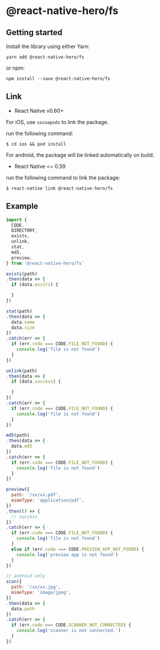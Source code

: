 # @react-native-hero/fs

## Getting started

Install the library using either Yarn:

```
yarn add @react-native-hero/fs
```

or npm:

```
npm install --save @react-native-hero/fs
```

## Link

- React Native v0.60+

For iOS, use `cocoapods` to link the package.

run the following command:

```
$ cd ios && pod install
```

For android, the package will be linked automatically on build.

- React Native <= 0.59

run the following command to link the package:

```
$ react-native link @react-native-hero/fs
```

## Example

```js
import {
  CODE,
  DIRECTORY,
  exists,
  unlink,
  stat,
  md5,
  preview,
} from '@react-native-hero/fs'

exists(path)
.then(data => {
  if (data.exists) {

  }
})

stat(path)
.then(data => {
  data.name
  data.size
})
.catch(err => {
  if (err.code === CODE.FILE_NOT_FOUND) {
    console.log('file is not found')
  }
})

unlink(path)
.then(data => {
  if (data.success) {

  }
})
.catch(err => {
  if (err.code === CODE.FILE_NOT_FOUND) {
    console.log('file is not found')
  }
})

md5(path)
.then(data => {
  data.md5
})
.catch(err => {
  if (err.code === CODE.FILE_NOT_FOUND) {
    console.log('file is not found')
  }
})

preview({
  path: '/xx/xx.pdf',
  mimeType: 'application/pdf',
})
.then(() => {
  // success
})
.catch(err => {
  if (err.code === CODE.FILE_NOT_FOUND) {
    console.log('file is not found')
  }
  else if (err.code === CODE.PREVIEW_APP_NOT_FOUND) {
    console.log('preview app is not found')
  }
})

// android only
scan({
  path: '/xx/xx.jpg',
  mimeType: 'image/jpeg',
})
.then(data => {
  data.path
})
.catch(err => {
  if (err.code === CODE.SCANNER_NOT_CONNECTED) {
    console.log('scanner is not connected.')
  }
})
```
